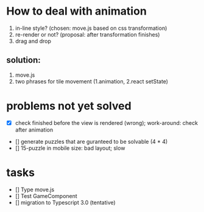 # How to deal with animation

1. in-line style? (chosen: move.js based on css transformation)
2. re-render or not? (proposal: after transformation finishes)
3. drag and drop

## solution:
1. move.js
2. two phrases for tile movement (1.animation, 2.react setState)

# problems not yet solved
- [x] check finished before the view is rendered (wrong); work-around: check after animation
- [] generate puzzles that are guranteed to be solvable (4 * 4)
- [] 15-puzzle in mobile size: bad layout; slow

# tasks
- [] Type move.js
- [] Test GameComponent
- [] migration to Typescript 3.0 (tentative)
